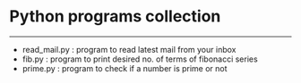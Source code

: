 # Python programs collection
----------------------------


- read_mail.py : program to read latest mail from your inbox
- fib.py : program to print desired no. of terms of fibonacci series
- prime.py : program to check if a number is prime or not
